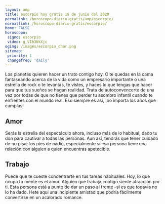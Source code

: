 ```yaml
---
layout: amp
title: escorpio hoy gratis 19 de junio del 2020 
permalink: /horoscopo-diario-gratis/amp/escorpio/
normallink: /horoscopo-diario-gratis/escorpio/
home: FALSE
horoscopo:
 signo: escorpio
 video: g_VIh3NkXjc
ogimg: /images/escorpio_char.png
sitemap:
 priority: 1
 changefreq: 'daily'
---
```



Los planetas quieren hacer un trato contigo hoy. O te quedas en la cama fantaseando acerca de la vida como un empresario importante o una estrella de rock o te levantas, te vistes, y haces lo que tengas que hacer para que tus sueños se hagan realidad. Trata de autoconvencerte de una vez por todas de que no tienes que perder tu asombro infantil cuando te enfrentes con el mundo real. Eso siempre es así, ¡no importa los años que cumplas!

## Amor

Serás la estrella del espectáculo ahora, incluso más de lo habitual, dado tu don para cautivar a todas las personas. Aun así, tendrás que tener cuidado de no pisar los pies de nadie, especialmente si esa persona tiene una relación con alguien a quien encuentras apetecible.

## Trabajo

Puede que te cueste concentrarte en tus tareas habituales. Hoy, lo que ocupa tu mente es el amor. Alguien que trabaja contigo siente atracción por ti. Esta persona está a punto de dar un paso al frente –si es que todavía no lo ha dado. Hete aquí una incipiente amistad que podría fácilmente convertirse en un acalorado romance.